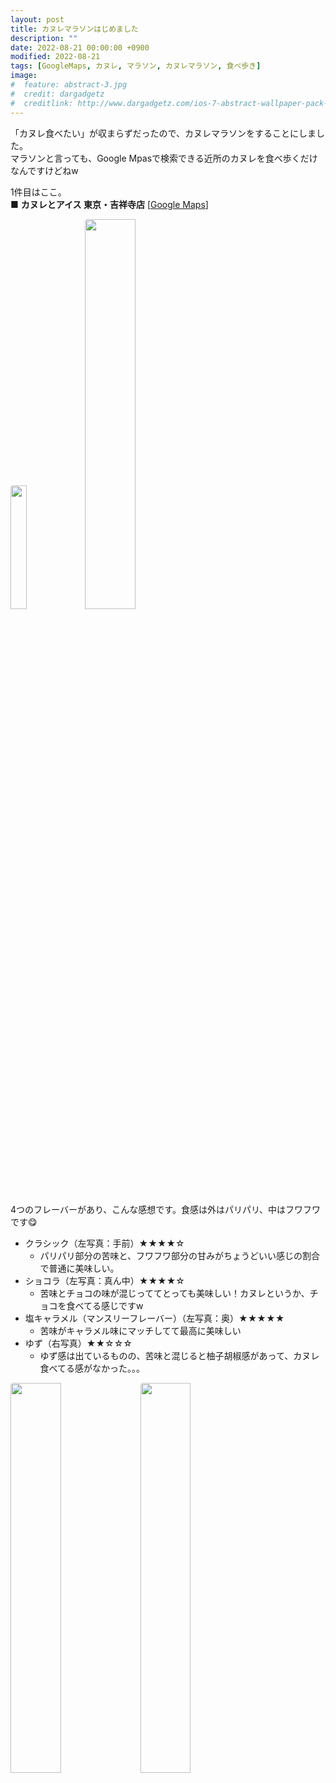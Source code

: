 ```yaml
---
layout: post
title: カヌレマラソンはじめました
description: ""
date: 2022-08-21 00:00:00 +0900
modified: 2022-08-21
tags: [GoogleMaps, カヌレ, マラソン, カヌレマラソン, 食べ歩き]
image:
#  feature: abstract-3.jpg
#  credit: dargadgetz
#  creditlink: http://www.dargadgetz.com/ios-7-abstract-wallpaper-pack-for-iphone-5-and-ipod-touch-retina/
---
```


<div> </div>

「カヌレ食べたい」が収まらずだったので、カヌレマラソンをすることにしました。  
マラソンと言っても、Google Mpasで検索できる近所のカヌレを食べ歩くだけなんですけどねw  

1件目はここ。  
■ **カヌレとアイス 東京・吉祥寺店** [<a href="https://maps.app.goo.gl/JNwa9uaFVik6kDfx8">Google Maps</a>]  

<div class="post-image-center">
<img src="{{ site.url }}/images/2022/08/20220819_01.jpg" width="22.5%" style="border-radius:4px; margin-right:2px"/>
<img src="{{ site.url }}/images/2022/08/20220819_04.jpg" width="40%" style="border-radius:4px; margin-right:2px"/>
</div>

4つのフレーバーがあり、こんな感想です。食感は外はパリパリ、中はフワフワです😋
- クラシック（左写真：手前）★★★★☆
  - パリパリ部分の苦味と、フワフワ部分の甘みがちょうどいい感じの割合で普通に美味しい。
- ショコラ（左写真：真ん中）★★★★☆
  - 苦味とチョコの味が混じっててとっても美味しい！カヌレというか、チョコを食べてる感じですw
- 塩キャラメル（マンスリーフレーバー）（左写真：奥）★★★★★
  - 苦味がキャラメル味にマッチしてて最高に美味しい
- ゆず（右写真）★★☆☆☆
  - ゆず感は出ているものの、苦味と混じると柚子胡椒感があって、カヌレ食べてる感がなかった。。。

<div class="post-image-center">
<img src="{{ site.url }}/images/2022/08/20220819_03.jpg" width="40%" style="border-radius:4px; margin-right:2px"/>
<img src="{{ site.url }}/images/2022/08/20220819_05.jpg" width="40%" style="border-radius:4px; margin-right:2px"/>
</div>
